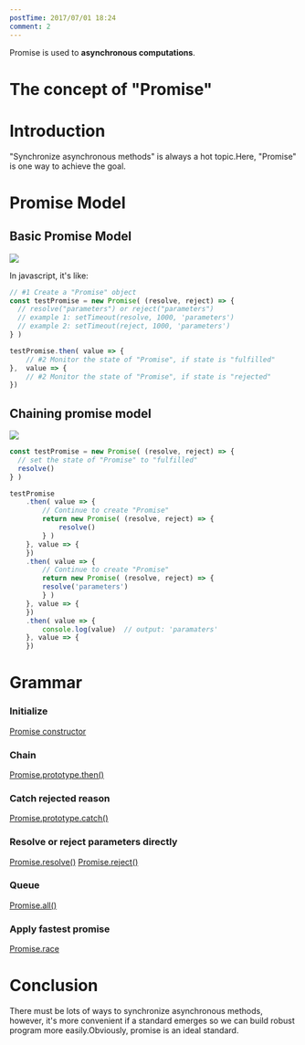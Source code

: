 ```yaml
---
postTime: 2017/07/01 18:24
comment: 2
---
```

Promise is used to **asynchronous computations**.
# The concept of "Promise"


# Introduction
"Synchronize asynchronous methods" is always a hot topic.Here, "Promise" is one way to achieve the goal.


# Promise Model
## Basic Promise Model
![](https://sfault-image.b0.upaiyun.com/513/313/513313002-5957789b7a642_articlex)   


In javascript, it's like:
```js
// #1 Create a "Promise" object
const testPromise = new Promise( (resolve, reject) => {
  // resolve("parameters") or reject("parameters")
  // example 1: setTimeout(resolve, 1000, 'parameters')
  // example 2: setTimeout(reject, 1000, 'parameters')
} )

testPromise.then( value => {
    // #2 Monitor the state of "Promise", if state is "fulfilled"
},  value => {
    // #2 Monitor the state of "Promise", if state is "rejected"
})

```
## Chaining promise model
![](https://sfault-image.b0.upaiyun.com/707/453/707453890-595778c082448_articlex)  
```js
const testPromise = new Promise( (resolve, reject) => {
  // set the state of "Promise" to "fulfilled"
  resolve()
} )

testPromise
    .then( value => {
        // Continue to create "Promise"
        return new Promise( (resolve, reject) => {
            resolve()
        } )
    }, value => {
    })
    .then( value => {
        // Continue to create "Promise"
        return new Promise( (resolve, reject) => {
        resolve('parameters')
        } )
    }, value => {
    })
    .then( value => {
        console.log(value)  // output: 'paramaters'
    }, value => {
    })
```


# Grammar
### Initialize
[Promise constructor](https://developer.mozilla.org/en-US/docs/Web/JavaScript/Reference/Global_Objects/Promise)
### Chain
[Promise.prototype.then()](https://developer.mozilla.org/en-US/docs/Web/JavaScript/Reference/Global_Objects/Promise/then)
### Catch rejected reason
[Promise.prototype.catch()](https://developer.mozilla.org/en-US/docs/Web/JavaScript/Reference/Global_Objects/Promise/catch)
### Resolve or reject parameters directly
[Promise.resolve()](https://developer.mozilla.org/en-US/docs/Web/JavaScript/Reference/Global_Objects/Promise/resolve)
[Promise.reject()](https://developer.mozilla.org/en-US/docs/Web/JavaScript/Reference/Global_Objects/Promise/reject)
### Queue
[Promise.all()](https://developer.mozilla.org/en-US/docs/Web/JavaScript/Reference/Global_Objects/Promise/all)
### Apply fastest promise
[Promise.race](https://developer.mozilla.org/en-US/docs/Web/JavaScript/Reference/Global_Objects/Promise/race)



# Conclusion
There must be lots of ways to synchronize asynchronous methods, however, it's more convenient if a standard emerges so we can build robust program more easily.Obviously, promise is an ideal standard.
